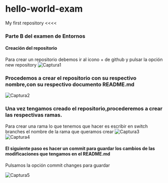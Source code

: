 # hello-world-exam
My first repository
<<<<

### Parte B del examen de Entornos

#### Creación del repositorio
Para crear un repositorio debemos ir al icono + de github y pulsar la opción new repository
 ![Captura1](https://user-images.githubusercontent.com/91874405/159228122-f9d41761-cb02-4e35-a73d-7933ef9cf939.PNG)

### Procedemos a crear el repositorio con su respectivo nombre,con su respectivo documento README.md
![Captura2](https://user-images.githubusercontent.com/91874405/159228254-b3591082-557d-447c-80b4-265f2e80588b.PNG)

### Una vez tengamos creado el repositorio,procederemos a crear las respectivas ramas.
Para crear una rama lo que tenemos que hacer es escribir en switch branches el nombre de la rama que queramos crear
![Captura3](https://user-images.githubusercontent.com/91874405/159228507-e41f11e5-e9fd-45bb-93e8-1cbb033e69db.PNG)
![Captura4](https://user-images.githubusercontent.com/91874405/159228508-518c528d-4a29-4fa2-972a-4cc020690157.PNG)

#### El siguiente paso es hacer un commit para guardar los cambios de las modificaciones que tengamos en el README.md
Pulsamos la opción commit changes para guardar

![Captura5](https://user-images.githubusercontent.com/91874405/159228684-1df2e639-01d4-475e-adea-31030015b774.PNG)

